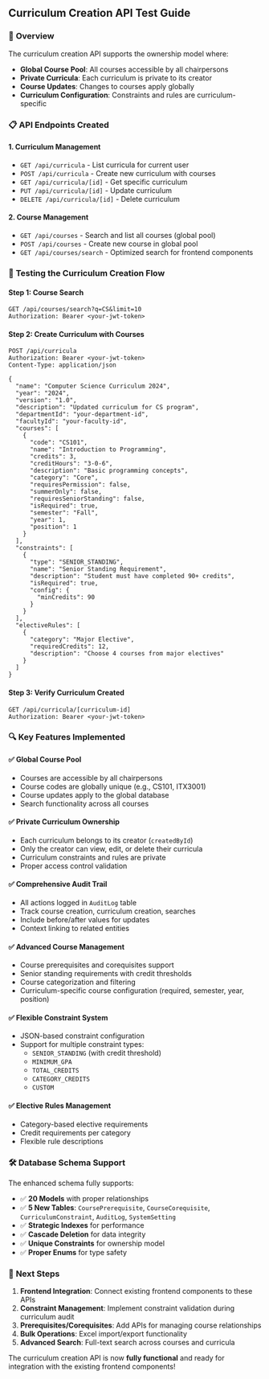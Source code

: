 ## Curriculum Creation API Test Guide

### 🎯 **Overview**
The curriculum creation API supports the ownership model where:
- **Global Course Pool**: All courses accessible by all chairpersons
- **Private Curricula**: Each curriculum is private to its creator
- **Course Updates**: Changes to courses apply globally
- **Curriculum Configuration**: Constraints and rules are curriculum-specific

### 📋 **API Endpoints Created**

#### **1. Curriculum Management**
- `GET /api/curricula` - List curricula for current user
- `POST /api/curricula` - Create new curriculum with courses
- `GET /api/curricula/[id]` - Get specific curriculum
- `PUT /api/curricula/[id]` - Update curriculum
- `DELETE /api/curricula/[id]` - Delete curriculum

#### **2. Course Management**
- `GET /api/courses` - Search and list all courses (global pool)
- `POST /api/courses` - Create new course in global pool
- `GET /api/courses/search` - Optimized search for frontend components

### 🧪 **Testing the Curriculum Creation Flow**

#### **Step 1: Course Search**
```http
GET /api/courses/search?q=CS&limit=10
Authorization: Bearer <your-jwt-token>
```

#### **Step 2: Create Curriculum with Courses**
```http
POST /api/curricula
Authorization: Bearer <your-jwt-token>
Content-Type: application/json

{
  "name": "Computer Science Curriculum 2024",
  "year": "2024",
  "version": "1.0",
  "description": "Updated curriculum for CS program",
  "departmentId": "your-department-id",
  "facultyId": "your-faculty-id",
  "courses": [
    {
      "code": "CS101",
      "name": "Introduction to Programming",
      "credits": 3,
      "creditHours": "3-0-6",
      "description": "Basic programming concepts",
      "category": "Core",
      "requiresPermission": false,
      "summerOnly": false,
      "requiresSeniorStanding": false,
      "isRequired": true,
      "semester": "Fall",
      "year": 1,
      "position": 1
    }
  ],
  "constraints": [
    {
      "type": "SENIOR_STANDING",
      "name": "Senior Standing Requirement",
      "description": "Student must have completed 90+ credits",
      "isRequired": true,
      "config": {
        "minCredits": 90
      }
    }
  ],
  "electiveRules": [
    {
      "category": "Major Elective",
      "requiredCredits": 12,
      "description": "Choose 4 courses from major electives"
    }
  ]
}
```

#### **Step 3: Verify Curriculum Created**
```http
GET /api/curricula/[curriculum-id]
Authorization: Bearer <your-jwt-token>
```

### 🔍 **Key Features Implemented**

#### **✅ Global Course Pool**
- Courses are accessible by all chairpersons
- Course codes are globally unique (e.g., CS101, ITX3001)
- Course updates apply to the global database
- Search functionality across all courses

#### **✅ Private Curriculum Ownership**
- Each curriculum belongs to its creator (`createdById`)
- Only the creator can view, edit, or delete their curricula
- Curriculum constraints and rules are private
- Proper access control validation

#### **✅ Comprehensive Audit Trail**
- All actions logged in `AuditLog` table
- Track course creation, curriculum creation, searches
- Include before/after values for updates
- Context linking to related entities

#### **✅ Advanced Course Management**
- Course prerequisites and corequisites support
- Senior standing requirements with credit thresholds
- Course categorization and filtering
- Curriculum-specific course configuration (required, semester, year, position)

#### **✅ Flexible Constraint System**
- JSON-based constraint configuration
- Support for multiple constraint types:
  - `SENIOR_STANDING` (with credit threshold)
  - `MINIMUM_GPA`
  - `TOTAL_CREDITS`
  - `CATEGORY_CREDITS`
  - `CUSTOM`

#### **✅ Elective Rules Management**
- Category-based elective requirements
- Credit requirements per category
- Flexible rule descriptions

### 🛠 **Database Schema Support**

The enhanced schema fully supports:
- ✅ **20 Models** with proper relationships
- ✅ **5 New Tables**: `CoursePrerequisite`, `CourseCorequisite`, `CurriculumConstraint`, `AuditLog`, `SystemSetting`
- ✅ **Strategic Indexes** for performance
- ✅ **Cascade Deletion** for data integrity
- ✅ **Unique Constraints** for ownership model
- ✅ **Proper Enums** for type safety

### 🔄 **Next Steps**

1. **Frontend Integration**: Connect existing frontend components to these APIs
2. **Constraint Management**: Implement constraint validation during curriculum audit
3. **Prerequisites/Corequisites**: Add APIs for managing course relationships
4. **Bulk Operations**: Excel import/export functionality
5. **Advanced Search**: Full-text search across courses and curricula

The curriculum creation API is now **fully functional** and ready for integration with the existing frontend components!
